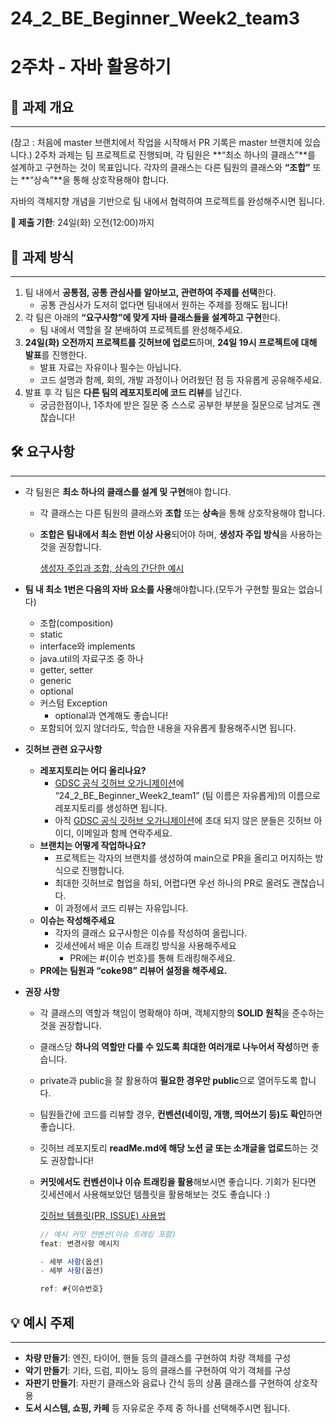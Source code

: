 # 24_2_BE_Beginner_Week2_team3
# 2주차 - 자바 활용하기

## **🌟 과제 개요**

---
(참고 : 처음에 master 브랜치에서 작업을 시작해서 PR 기록은 master 브랜치에 있습니다.)
2주차 과제는 팀 프로젝트로 진행되며, 각 팀원은 **“최소 하나의 클래스”**를 설계하고 구현하는 것이 목표입니다. 각자의 클래스는 다른 팀원의 클래스와 **“조합”** 또는 **“상속”**을 통해 상호작용해야 합니다.

자바의 객체지향 개념을 기반으로 팀 내에서 협력하여 프로젝트를 완성해주시면 됩니다.

**📅 제출 기한**: 24일(화) 오전(12:00)까지

## **📝 과제 방식**

---

1. 팀 내에서 **공통점, 공통 관심사를 알아보고, 관련하여 주제를 선택**한다.
    - 공통 관심사가 도저히 없다면 팀내에서 원하는 주제를 정해도 됩니다!
2. 각 팀은 아래의 **“요구사항”에 맞게 자바 클래스들을 설계하고 구현**한다.
    - 팀 내에서 역할을 잘 분배하여 프로젝트를 완성해주세요.
3. **24일(화) 오전까지 프로젝트를 깃허브에 업로드**하며, **24일 19시 프로젝트에 대해 발표**를 진행한다.
    - 발표 자료는 자유이나 필수는 아닙니다.
    - 코드 설명과 함께, 회의, 개발 과정이나 어려웠던 점 등 자유롭게 공유해주세요.
4. 발표 후 각 팀은 **다른 팀의 레포지토리에 코드 리뷰**를 남긴다.
    - 궁금한점이나, 1주차에 받은 질문 중 스스로 공부한 부분을 질문으로 남겨도 괜찮습니다!

## **🛠️ 요구사항**

---

- 각 팀원은 **최소 하나의 클래스를 설계 및 구현**해야 합니다.

    <aside>

    - 각 클래스는 다른 팀원의 클래스와 **조합** 또는 **상속**을 통해 상호작용해야 합니다.
    - **조합은 팀내에서 최소 한번 이상 사용**되어야 하며, **생성자 주입 방식**을 사용하는 것을 권장합니다.

      [생성자 주입과 조합, 상속의 간단한 예시](https://www.notion.so/4a5e973c3d2f4bae9b1da4e7f77891ab?pvs=21)

    </aside>

- **팀 내 최소 1번은 다음의 자바 요소를 사용**해야합니다.(모두가 구현할 필요는 없습니다)

    <aside>

    - 조합(composition)
    - static
    - interface와 implements
    - java.util의 자료구조 중 하나
    - getter, setter
    - generic
    - optional
    - 커스텀 Exception
        - optional과 연계해도 좋습니다!
    - 포함되어 있지 않더라도, 학습한 내용을 자유롭게 활용해주시면 됩니다.
    </aside>

- **깃허브 관련 요구사항**

    <aside>

    - **레포지토리는 어디 올리나요?**
        - [GDSC 공식 깃허브 오가니제이션](https://github.com/GDSC-PKNU-Official)에 “24_2_BE_Beginner_Week2_team1” (팀 이름은 자유롭게)의 이름으로 레포지토리를 생성하면 됩니다.
        - 아직 [GDSC 공식 깃허브 오가니제이션](https://github.com/GDSC-PKNU-Official)에 초대 되지 않은 분들은 깃허브 아이디, 이메일과 함께 연락주세요.
    - **브랜치는 어떻게 작업하나요?**
        - 프로젝트는 각자의 브랜치를 생성하여 main으로 PR을 올리고 머지하는 방식으로 진행합니다.
        - 최대한 깃허브로 협업을 하되, 어렵다면 우선 하나의 PR로 올려도 괜찮습니다.
        - 이 과정에서 코드 리뷰는 자유입니다.
    - **이슈는 작성해주세요**
        - 각자의 클래스 요구사항은 이슈를 작성하여 올립니다.
        - 깃세션에서 배운 이슈 트래킹 방식을 사용해주세요
            - PR에는 #{이슈 번호}를 통해 트래킹해주세요.
    - **PR에는 팀원과 “coke98” 리뷰어 설정을 해주세요.**
    </aside>

- **권장 사항**

    <aside>

    - 각 클래스의 역할과 책임이 명확해야 하며, 객체지향의 **SOLID 원칙**을 준수하는 것을 권장합니다.
    - 클래스당 **하나의 역할만 다룰 수 있도록 최대한 여러개로 나누어서 작성**하면 좋습니다.
    - private과 public을 잘 활용하여 **필요한 경우만 public**으로 열어두도록 합니다.
    - 팀원들간에 코드를 리뷰할 경우, **컨벤션(네이밍, 개행, 띄어쓰기 등)도 확인**하면 좋습니다.
    - 깃허브 레포지토리 **readMe.md에 해당 노션 글 또는 소개글을 업로드**하는 것도 권장합니다!
    - **커밋에서도 컨벤션이나 이슈 트래킹을 활용**해보시면 좋습니다. 기회가 된다면 깃세션에서 사용해보았던 템플릿을 활용해보는 것도 좋습니다 :)

      [깃허브 템플릿(PR, ISSUE) 사용법](https://www.notion.so/PR-ISSUE-107a618a3efb80638091d2e29fba59b2?pvs=21)

        ```jsx
        // 예시 커밋 컨벤션(이슈 트래킹 포함)
        feat: 변경사항 메시지
        
        - 세부 사항(옵션)
        - 세부 사항(옵션)
        
        ref: #{이슈번호}
        ```

    </aside>


## **💡 예시 주제**

---

- **차량 만들기**: 엔진, 타이어, 핸들 등의 클래스를 구현하여 차량 객체를 구성
- **악기 만들기**: 기타, 드럼, 피아노 등의 클래스를 구현하여 악기 객체를 구성
- **자판기 만들기**: 자판기 클래스와 음료나 간식 등의 상품 클래스를 구현하여 상호작용
- **도서 시스템, 쇼핑, 카페** 등 자유로운 주제 중 하나를 선택해주시면 됩니다.

